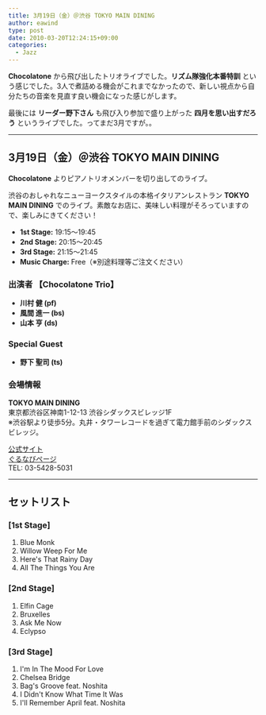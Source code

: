 ```yaml
---
title: 3月19日（金）＠渋谷 TOKYO MAIN DINING
author: eawind
type: post
date: 2010-03-20T12:24:15+09:00
categories:
  - Jazz
---
```

**Chocolatone** から飛び出したトリオライブでした。**リズム隊強化本番特訓** という感じでした。3人で煮詰める機会がこれまでなかったので、新しい視点から自分たちの音楽を見直す良い機会になった感じがします。

最後には **リーダー野下さん** も飛び入り参加で盛り上がった **四月を思い出すだろう** というライブでした。ってまだ3月ですが。。

---

## 3月19日（金）＠渋谷 TOKYO MAIN DINING

**Chocolatone** よりピアノトリオメンバーを切り出してのライブ。

渋谷のおしゃれなニューヨークスタイルの本格イタリアンレストラン **TOKYO MAIN DINING** でのライブ。素敵なお店に、美味しい料理がそろっていますので、楽しみにきてください！

- **1st Stage:** 19:15〜19:45  
- **2nd Stage:** 20:15〜20:45  
- **3rd Stage:** 21:15〜21:45  
- **Music Charge:** Free（※別途料理等ご注文ください）

### 出演者 【Chocolatone Trio】
- **川村 健 (pf)**  
- **風間 進一 (bs)**  
- **山本 亨 (ds)**  

### Special Guest  
- **野下 聖司 (ts)**  

### 会場情報
**TOKYO MAIN DINING**  
東京都渋谷区神南1-12-13 渋谷シダックスビレッジ1F  
※渋谷駅より徒歩5分。丸井・タワーレコードを過ぎて電力館手前のシダックスビレッジ。  

[公式サイト](http://www.shidax.co.jp/tmd/)  
[ぐるなびページ](http://r.gnavi.co.jp/g066204/)  
TEL: 03-5428-5031  

---

## セットリスト

### [1st Stage]
1. Blue Monk  
2. Willow Weep For Me  
3. Here's That Rainy Day  
4. All The Things You Are  

### [2nd Stage]
1. Elfin Cage  
2. Bruxelles  
3. Ask Me Now  
4. Eclypso  

### [3rd Stage]
1. I'm In The Mood For Love  
2. Chelsea Bridge  
3. Bag's Groove feat. Noshita  
4. I Didn't Know What Time It Was  
5. I'll Remember April feat. Noshita  
